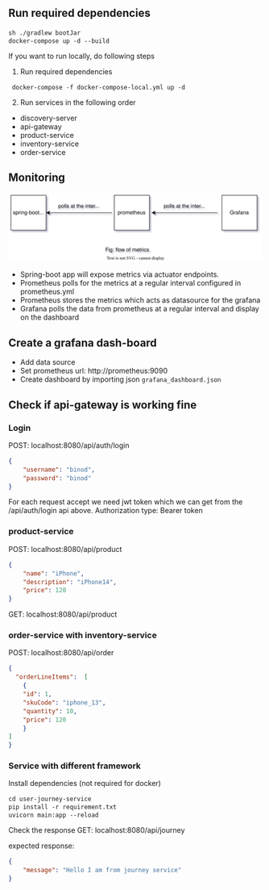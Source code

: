 ## Run required dependencies
```commandline
sh ./gradlew bootJar
docker-compose up -d --build
```

If you want to run locally, do following steps
1. Run required dependencies
```commandline
 docker-compose -f docker-compose-local.yml up -d
```
2. Run services in the following order
- discovery-server
- api-gateway
- product-service
- inventory-service
- order-service

## Monitoring

![](./static/images/grafana-monitor-diagram.drawio.svg)

- Spring-boot app will expose metrics via actuator endpoints.
- Prometheus polls for the metrics at a regular interval configured in prometheus.yml
- Prometheus stores the metrics which acts as datasource for the grafana
- Grafana polls the data from prometheus at a regular interval and display on the dashboard 

## Create a grafana dash-board
- Add data source
- Set prometheus url: http://prometheus:9090
- Create dashboard by importing json `grafana_dashboard.json`

## Check if api-gateway is working fine

### Login
POST: localhost:8080/api/auth/login
```json
{
    "username": "binod",
    "password": "binod"
}
```
For each request accept we need jwt token which we can get from the /api/auth/login api above.
Authorization type: Bearer token
### product-service
POST: localhost:8080/api/product

```json
{
    "name": "iPhone",
    "description": "iPhone14",
    "price": 120
}
```

GET: localhost:8080/api/product

### order-service with inventory-service

POST: localhost:8080/api/order
```json
{
  "orderLineItems":  [
    {
    "id": 1, 
    "skuCode": "iphone_13",
    "quantity": 10,
    "price": 120
    }
]
}
```

### Service with different framework
Install dependencies (not required for docker)
```commandline
cd user-journey-service
pip install -r requirement.txt
uvicorn main:app --reload

```
Check the response
GET: localhost:8080/api/journey

expected response:
```json
{
    "message": "Hello I am from journey service"
}
```
